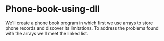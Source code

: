 # Phone-book-using-dll
 We'll create a phone book program in which first we use arrays to store phone records and discover its limitations. To address the problems found with the arrays we'll meet the linked list.
